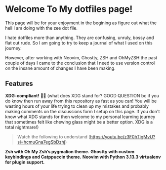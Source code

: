 # Welcome To My dotfiles page!

This page will be for your enjoyment in the begining as figure out what the hell I am doing with the zee dot file.

I hate dotfiles more than anything. They are confusing, unruly, bossy and flat out rude. So I am going to try to keep a journal of what I used on this journey.

However, after working with Neovim, Ghostty, ZSH and OhMyZSH the past couple of days I came to the conclusion that I need to use version control on the insane amount of changes I have been making.

## Features 

**XDG-compliant!** 💪🏽
(what does XDG stand for? GOOD QUESTION bc if you do know then run away from this repository as fast as you can! You will be wasting hours of your life trying to clean up my mistakes and probably making comments on the discussions form I setup on this page. 
If you don't know what XDG stands for then welcome to my personal learning journey that sometimes felt like chewing glass might be a better option. XDG is a total nightmare!)

>Watch the following to understand
(https://youtu.be/z3F0hTigMvU?si=hcmuGna7egSbDzhj)


**Zsh with Oh My Zsh’s pygmalion theme.**
**Ghostty with custom keybindings and Catppuccin theme.**
**Neovim with Python 3.13.3 virtualenv for plugin support.**
